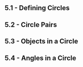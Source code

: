 ## 5.1 - Defining Circles	

## 5.2 - Circle Pairs	

## 5.3 - Objects in a Circle	

## 5.4 - Angles in a Circle	